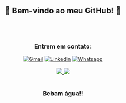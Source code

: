 <h2 align="center"> 🐼 Bem-vindo ao meu GitHub! 🐼</h2>

<br>
<br>
 
<h3 align="center">Entrem em contato:</h3>
<div align="center">
  <a href="mailto:cavalcanti.josevitor@gmail.com"><img src="https://img.shields.io/badge/Gmail-D14836?style=for-the-badge&logoColor=white" alt="Gmail"></a>
  <a href="https://www.linkedin.com/in/josé-vítor-rodrigues-cavalcanti-8356b926a/"><img src="https://img.shields.io/badge/-LinkedIn-%230077B5?style=for-the-badge&logoColor=white" alt="Linkedin"></a> 
  <a href="https://wa.me/5511997727579"><img src="https://img.shields.io/badge/WhatsApp-25D366?style=for-the-badge&logoColor=white" alt="Whatsapp"></a></a>
</div>
  
<br>

<div align="center">
  <a href="https://github.com/JoseVitorRC/github-readme-stats">
    <img src="https://github-readme-stats.vercel.app/api?username=JoseVitorRC&show_icons=true&theme=dracula&hide_title=true" />
  </a>
  <a href="https://github.com/JoseVitorRC/github-readme-stats">
    <img src="https://github-readme-stats.vercel.app/api/top-langs/?username=JoseVitorRC&theme=dracula&layout=compact" />
  </a>
</div>

<br>

<div align="center">
  <h3>Bebam água!!</h3>
</div>

